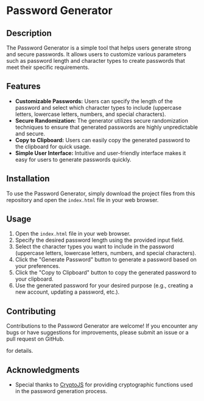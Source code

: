 # Password Generator

## Description
The Password Generator is a simple tool that helps users generate strong and secure passwords. It allows users to customize various parameters such as password length and character types to create passwords that meet their specific requirements.

## Features
- **Customizable Passwords:** Users can specify the length of the password and select which character types to include (uppercase letters, lowercase letters, numbers, and special characters).
- **Secure Randomization:** The generator utilizes secure randomization techniques to ensure that generated passwords are highly unpredictable and secure.
- **Copy to Clipboard:** Users can easily copy the generated password to the clipboard for quick usage.
- **Simple User Interface:** Intuitive and user-friendly interface makes it easy for users to generate passwords quickly.

## Installation
To use the Password Generator, simply download the project files from this repository and open the `index.html` file in your web browser.

## Usage
1. Open the `index.html` file in your web browser.
2. Specify the desired password length using the provided input field.
3. Select the character types you want to include in the password (uppercase letters, lowercase letters, numbers, and special characters).
4. Click the "Generate Password" button to generate a password based on your preferences.
5. Click the "Copy to Clipboard" button to copy the generated password to your clipboard.
6. Use the generated password for your desired purpose (e.g., creating a new account, updating a password, etc.).

## Contributing
Contributions to the Password Generator are welcome! If you encounter any bugs or have suggestions for improvements, please submit an issue or a pull request on GitHub.

 for details.

## Acknowledgments
- Special thanks to [CryptoJS](https://cryptojs.gitbook.io/docs/) for providing cryptographic functions used in the password generation process.
